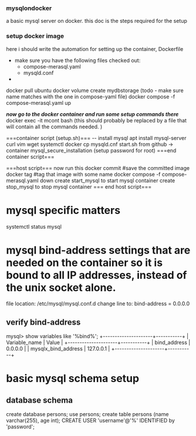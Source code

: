 ### mysqlondocker
a basic mysql server on docker. this doc is the steps required for the setup


### setup docker image
here i should write the automation for setting up the container, Dockerfile
- make sure you have the following files checked out:
  - compose-merasql.yaml
  - mysqld.conf
- 

docker pull ubuntu
docker volume create mydbstorage (todo - make sure name matches with the one in compose-yaml file)
docker compose -f compose-merasql.yaml up

_**now go to the docker container and run some setup commands there**_
docker exec -it mcont bash (this should probably be replaced by a file that will contain all the commands needed. )

===container script (setup.sh)===
-- install mysql
apt install mysql-server curl vim wget systemctl 
docker cp mysqld.cnf start.sh from github -> container
mysql_secure_installation (setup password for root)
===end container script===

===host script===
now run this docker commit #save the committed image
docker tag #tag that image with some name
docker compose -f compose-merasql.yaml down
create start_mysql to start mysql container
create stop_mysql to stop mysql container 
=== end host script===



# mysql specific matters
systemctl status mysql

# mysql bind-address settings that are needed on the container so it is bound to all IP addresses, instead of the unix socket alone.
file location: /etc/mysql/mysql.conf.d
change line to:
bind-address            = 0.0.0.0

## verify bind-address
mysql> show variables like '%bind%';
+---------------------+-----------+
| Variable_name       | Value     |
+---------------------+-----------+
| bind_address        | 0.0.0.0   |
| mysqlx_bind_address | 127.0.0.1 |
+---------------------+-----------+

# basic mysql schema setup
## database schema
create database persons;
use persons;
create table persons (name varchar(255), age int);
CREATE USER 'username'@'%' IDENTIFIED by 'password';

